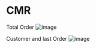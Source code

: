 # CMR
Total Order
![image](https://user-images.githubusercontent.com/3943324/131889956-ca17fd35-5972-4e5b-8eda-31dd13a565ad.png)

Customer and last Order 
![image](https://user-images.githubusercontent.com/3943324/131890098-7ca97cae-9f84-411b-879d-56bd0a8954fa.png)


